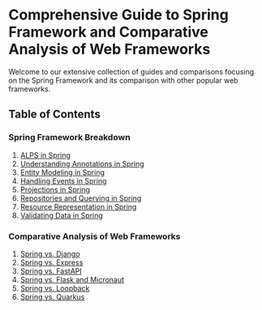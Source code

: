 
# Comprehensive Guide to Spring Framework and Comparative Analysis of Web Frameworks

Welcome to our extensive collection of guides and comparisons focusing on the Spring Framework and its comparison with
other popular web frameworks.

## Table of Contents

### Spring Framework Breakdown

1. [ALPS in Spring](spring_breakdown/alps.md)
2. [Understanding Annotations in Spring](spring_breakdown/annotations.md)
3. [Entity Modeling in Spring](spring_breakdown/entity_modelling.md)
4. [Handling Events in Spring](spring_breakdown/events.md)
5. [Projections in Spring](spring_breakdown/projections.md)
6. [Repositories and Querying in Spring](spring_breakdown/repositories_and_querying.md)
7. [Resource Representation in Spring](spring_breakdown/resource_representation.md)
8. [Validating Data in Spring](spring_breakdown/validation.md)

### Comparative Analysis of Web Frameworks

1. [Spring vs. Django](comparison/Django.md)
2. [Spring vs. Express](comparison/Express.md)
3. [Spring vs. FastAPI](comparison/FastAPI.md)
4. [Spring vs. Flask and Micronaut](comparison/Flask_Micronaut.md)
5. [Spring vs. Loopback](comparison/Loopback.md)
6. [Spring vs. Quarkus](comparison/Quarkus.md)
